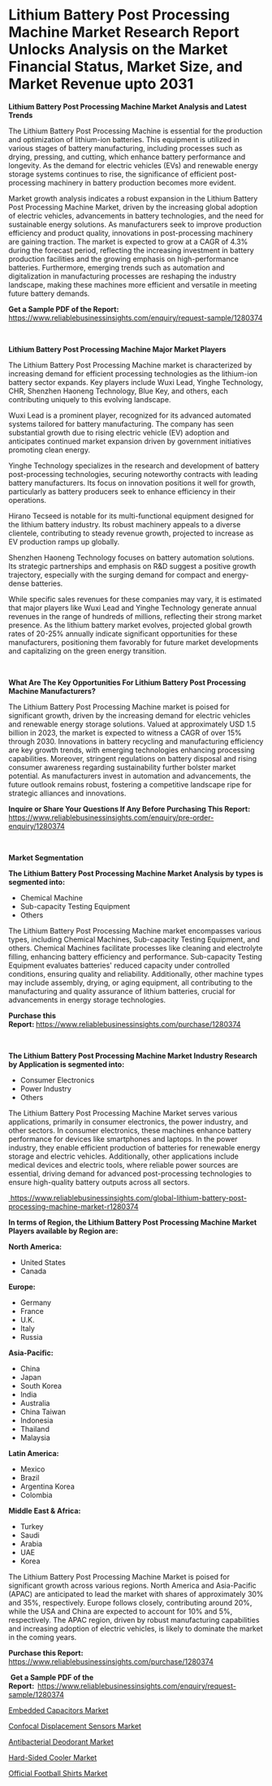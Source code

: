 <p><h1>Lithium Battery Post Processing Machine Market Research Report Unlocks Analysis on the Market Financial Status, Market Size, and Market Revenue upto 2031</h1></p><p><strong>Lithium Battery Post Processing Machine Market Analysis and Latest Trends</strong></p>
<p><p>The Lithium Battery Post Processing Machine is essential for the production and optimization of lithium-ion batteries. This equipment is utilized in various stages of battery manufacturing, including processes such as drying, pressing, and cutting, which enhance battery performance and longevity. As the demand for electric vehicles (EVs) and renewable energy storage systems continues to rise, the significance of efficient post-processing machinery in battery production becomes more evident.</p><p>Market growth analysis indicates a robust expansion in the Lithium Battery Post Processing Machine Market, driven by the increasing global adoption of electric vehicles, advancements in battery technologies, and the need for sustainable energy solutions. As manufacturers seek to improve production efficiency and product quality, innovations in post-processing machinery are gaining traction. The market is expected to grow at a CAGR of 4.3% during the forecast period, reflecting the increasing investment in battery production facilities and the growing emphasis on high-performance batteries. Furthermore, emerging trends such as automation and digitalization in manufacturing processes are reshaping the industry landscape, making these machines more efficient and versatile in meeting future battery demands.</p></p>
<p><strong>Get a Sample PDF of the Report:&nbsp;</strong> <a href="https://www.reliablebusinessinsights.com/enquiry/request-sample/1280374?utm_campaign=96&utm_medium=2&utm_source=Github&utm_content=ia&utm_term=29092024&utm_id=lithium-battery-post-processing-machine">https://www.reliablebusinessinsights.com/enquiry/request-sample/1280374</a></p>
<p>&nbsp;</p>
<p><strong>Lithium Battery Post Processing Machine Major Market Players</strong></p>
<p><p>The Lithium Battery Post Processing Machine market is characterized by increasing demand for efficient processing technologies as the lithium-ion battery sector expands. Key players include Wuxi Lead, Yinghe Technology, CHR, Shenzhen Haoneng Technology, Blue Key, and others, each contributing uniquely to this evolving landscape.</p><p>Wuxi Lead is a prominent player, recognized for its advanced automated systems tailored for battery manufacturing. The company has seen substantial growth due to rising electric vehicle (EV) adoption and anticipates continued market expansion driven by government initiatives promoting clean energy.</p><p>Yinghe Technology specializes in the research and development of battery post-processing technologies, securing noteworthy contracts with leading battery manufacturers. Its focus on innovation positions it well for growth, particularly as battery producers seek to enhance efficiency in their operations.</p><p>Hirano Tecseed is notable for its multi-functional equipment designed for the lithium battery industry. Its robust machinery appeals to a diverse clientele, contributing to steady revenue growth, projected to increase as EV production ramps up globally.</p><p>Shenzhen Haoneng Technology focuses on battery automation solutions. Its strategic partnerships and emphasis on R&D suggest a positive growth trajectory, especially with the surging demand for compact and energy-dense batteries.</p><p>While specific sales revenues for these companies may vary, it is estimated that major players like Wuxi Lead and Yinghe Technology generate annual revenues in the range of hundreds of millions, reflecting their strong market presence. As the lithium battery market evolves, projected global growth rates of 20-25% annually indicate significant opportunities for these manufacturers, positioning them favorably for future market developments and capitalizing on the green energy transition.</p></p>
<p>&nbsp;</p>
<p><strong>What Are The Key Opportunities For Lithium Battery Post Processing Machine Manufacturers?</strong></p>
<p><p>The Lithium Battery Post Processing Machine market is poised for significant growth, driven by the increasing demand for electric vehicles and renewable energy storage solutions. Valued at approximately USD 1.5 billion in 2023, the market is expected to witness a CAGR of over 15% through 2030. Innovations in battery recycling and manufacturing efficiency are key growth trends, with emerging technologies enhancing processing capabilities. Moreover, stringent regulations on battery disposal and rising consumer awareness regarding sustainability further bolster market potential. As manufacturers invest in automation and advancements, the future outlook remains robust, fostering a competitive landscape ripe for strategic alliances and innovations.</p></p>
<p><strong>Inquire or Share Your Questions If Any Before Purchasing This Report:</strong> <a href="https://www.reliablebusinessinsights.com/enquiry/pre-order-enquiry/1280374?utm_campaign=96&utm_medium=2&utm_source=Github&utm_content=ia&utm_term=29092024&utm_id=lithium-battery-post-processing-machine">https://www.reliablebusinessinsights.com/enquiry/pre-order-enquiry/1280374</a></p>
<p>&nbsp;</p>
<p><strong>Market Segmentation</strong></p>
<p><strong>The Lithium Battery Post Processing Machine Market Analysis by types is segmented into:</strong></p>
<p><ul><li>Chemical Machine</li><li>Sub-capacity Testing Equipment</li><li>Others</li></ul></p>
<p><p>The Lithium Battery Post Processing Machine market encompasses various types, including Chemical Machines, Sub-capacity Testing Equipment, and others. Chemical Machines facilitate processes like cleaning and electrolyte filling, enhancing battery efficiency and performance. Sub-capacity Testing Equipment evaluates batteries' reduced capacity under controlled conditions, ensuring quality and reliability. Additionally, other machine types may include assembly, drying, or aging equipment, all contributing to the manufacturing and quality assurance of lithium batteries, crucial for advancements in energy storage technologies.</p></p>
<p><strong>Purchase this Report:&nbsp;</strong><a href="https://www.reliablebusinessinsights.com/purchase/1280374?utm_campaign=96&utm_medium=2&utm_source=Github&utm_content=ia&utm_term=29092024&utm_id=lithium-battery-post-processing-machine">https://www.reliablebusinessinsights.com/purchase/1280374</a></p>
<p>&nbsp;</p>
<p><strong>The Lithium Battery Post Processing Machine Market Industry Research by Application is segmented into:</strong></p>
<p><ul><li>Consumer Electronics</li><li>Power Industry</li><li>Others</li></ul></p>
<p><p>The Lithium Battery Post Processing Machine Market serves various applications, primarily in consumer electronics, the power industry, and other sectors. In consumer electronics, these machines enhance battery performance for devices like smartphones and laptops. In the power industry, they enable efficient production of batteries for renewable energy storage and electric vehicles. Additionally, other applications include medical devices and electric tools, where reliable power sources are essential, driving demand for advanced post-processing technologies to ensure high-quality battery outputs across all sectors.</p></p>
<p><a href="https://www.reliablebusinessinsights.com/global-lithium-battery-post-processing-machine-market-r1280374?utm_campaign=96&utm_medium=2&utm_source=Github&utm_content=ia&utm_term=29092024&utm_id=lithium-battery-post-processing-machine">&nbsp;https://www.reliablebusinessinsights.com/global-lithium-battery-post-processing-machine-market-r1280374</a></p>
<p><strong>In terms of Region, the Lithium Battery Post Processing Machine Market Players available by Region are:</strong></p>
<p>
    <p> <strong> North America: </strong>
        <ul>
            <li>United States</li>
            <li>Canada</li>
        </ul>
        </p> 
    <p> <strong> Europe: </strong>
        <ul>
            <li>Germany</li>
            <li>France</li>
            <li>U.K.</li>
            <li>Italy</li>
            <li>Russia</li>
        </ul>
        </p> 
    <p> <strong> Asia-Pacific: </strong>
        <ul>
            <li>China</li>
            <li>Japan</li>
            <li>South Korea</li>
            <li>India</li>
            <li>Australia</li>
            <li>China Taiwan</li>
            <li>Indonesia</li>
            <li>Thailand</li>
            <li>Malaysia</li>
        </ul>
        </p> 
    <p> <strong> Latin America: </strong>
        <ul>
            <li>Mexico</li>
            <li>Brazil</li>
            <li>Argentina Korea</li>
            <li>Colombia</li>
        </ul>
        </p> 
    <p> <strong> Middle East & Africa: </strong>
        <ul>
            <li>Turkey</li>
            <li>Saudi</li>
            <li>Arabia</li>
            <li>UAE</li>
            <li>Korea</li>
        </ul>
    </p>
    </p>
<p><p>The Lithium Battery Post Processing Machine Market is poised for significant growth across various regions. North America and Asia-Pacific (APAC) are anticipated to lead the market with shares of approximately 30% and 35%, respectively. Europe follows closely, contributing around 20%, while the USA and China are expected to account for 10% and 5%, respectively. The APAC region, driven by robust manufacturing capabilities and increasing adoption of electric vehicles, is likely to dominate the market in the coming years.</p></p>
<p><strong>Purchase this Report: </strong><a href="https://www.reliablebusinessinsights.com/purchase/1280374?utm_campaign=96&utm_medium=2&utm_source=Github&utm_content=ia&utm_term=29092024&utm_id=lithium-battery-post-processing-machine">https://www.reliablebusinessinsights.com/purchase/1280374</a></p>
<p>&nbsp;<strong>Get a Sample PDF of the Report:&nbsp;&nbsp;</strong><a href="https://www.reliablebusinessinsights.com/enquiry/request-sample/1280374?utm_campaign=96&utm_medium=2&utm_source=Github&utm_content=ia&utm_term=29092024&utm_id=lithium-battery-post-processing-machine">https://www.reliablebusinessinsights.com/enquiry/request-sample/1280374</a></p>
<p><strong></strong></p>
<p><p><a href="https://issuu.com/reportprime-2/docs/embedded-capacitors-market-size-203_3e7fed4fefb46e?utm_campaign=96&utm_medium=2&utm_source=Github&utm_content=ia&utm_term=29092024&utm_id=lithium-battery-post-processing-machine">Embedded Capacitors Market</a></p><p><a href="https://issuu.com/reportprime-2/docs/confocal-displacement-sensors-marke_497c25f5f51a2f?utm_campaign=96&utm_medium=2&utm_source=Github&utm_content=ia&utm_term=29092024&utm_id=lithium-battery-post-processing-machine">Confocal Displacement Sensors Market</a></p><p><a href="https://www.linkedin.com/pulse/global-antibacterial-deodorant-market-exploring-share-trends-ygxlc?utm_campaign=96&utm_medium=2&utm_source=Github&utm_content=ia&utm_term=29092024&utm_id=lithium-battery-post-processing-machine">Antibacterial Deodorant Market</a></p><p><a href="https://github.com/eustaciaism/Market-Research-Report-List-1/blob/main/hard-sided-cooler-market.md?utm_campaign=96&utm_medium=2&utm_source=Github&utm_content=ia&utm_term=29092024&utm_id=lithium-battery-post-processing-machine">Hard-Sided Cooler Market</a></p><p><a href="https://www.linkedin.com/pulse/official-football-shirts-market-trends-focusing-insight-forecast-snrhc?utm_campaign=96&utm_medium=2&utm_source=Github&utm_content=ia&utm_term=29092024&utm_id=lithium-battery-post-processing-machine">Official Football Shirts Market</a></p></p>